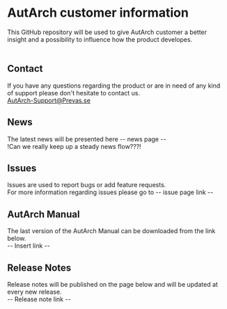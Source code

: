 # AutArch customer information
This GitHub repository will be used to give AutArch customer a better insight and a possibility to influence how the product developes.
<br/>
<br/>
## Contact
If you have any questions regarding the product or are in need of any kind of support please don't hesitate to contact us.  
AutArch-Support@Prevas.se
<br/>
## News
The latest news will be presented here -- news page --  
!Can we really keep up a steady news flow???!
<br/>
## Issues
Issues are used to report bugs or add feature requests.  
For more information regarding issues please go to -- issue page link --
<br/>
## AutArch Manual
The last version of the AutArch Manual can be downloaded from the link below.  
-- Insert link --
<br/>
## Release Notes
Release notes will be published on the page below and will be updated at every new release.  
-- Release note link --
